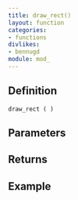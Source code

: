 ```yaml
---
title: draw_rect()
layout: function
categories:
- functions
divlikes:
- bennugd
module: mod_
---
```


## Definition

    draw_rect ( )

## Parameters

## Returns

## Example
